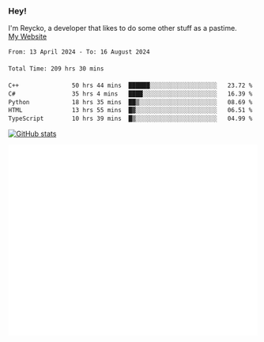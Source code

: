 ### Hey!
I'm Reycko, a developer that likes to do some other stuff as a pastime.  
[My Website](https://reycko.root.sx)

<!--START_SECTION:wakasection-->

```txt
From: 13 April 2024 - To: 16 August 2024

Total Time: 209 hrs 30 mins

C++               50 hrs 44 mins  ██████░░░░░░░░░░░░░░░░░░░   23.72 %
C#                35 hrs 4 mins   ████░░░░░░░░░░░░░░░░░░░░░   16.39 %
Python            18 hrs 35 mins  ██▒░░░░░░░░░░░░░░░░░░░░░░   08.69 %
HTML              13 hrs 55 mins  █▓░░░░░░░░░░░░░░░░░░░░░░░   06.51 %
TypeScript        10 hrs 39 mins  █▒░░░░░░░░░░░░░░░░░░░░░░░   04.99 %
```

<!--END_SECTION:wakasection-->

[![GitHub stats](https://github-readme-stats.vercel.app/api?username=Reycko&show_icons=true&theme=dark&hide_title=true&count_private=true)](https://github.com/anuraghazra/github-readme-stats)

![Metrics](/github-metrics.svg)

